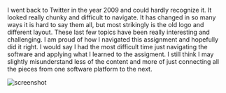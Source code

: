 I went back to Twitter in the year 2009 and could hardly recognize it. It looked really chunky and difficult to navigate. It has changed in so many ways it is hard to say them all, but most strikingly is the old logo and different layout.
These last few topics have been really interesting and challenging. I am proud of how I navigated this assignment and hopefully did it right. I would say I had the most difficult time just navigating the software and applying what I learned to the assigment. I still think I may slightly misunderstand less of the content and more of just connecting all the pieces from one software platform to the next.

![screenshot](ScreenShot05.png)